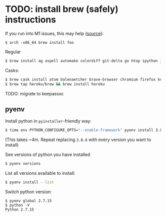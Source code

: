# TODO: install brew (safely) instructions

If you run into M1 issues, this may help ([source](https://stackoverflow.com/questions/64963370/error-cannot-install-in-homebrew-on-arm-processor-in-intel-default-prefix-usr)):
```
$ arch -x86_64 brew install foo
```

Regular
```bash
$ brew install ag aspell automake colordiff git-delta go htop ipython jq macvim pandoc postgresql pyenv ruby sqlite tcl-tk tree Tor vim
```

Casks:
```bash
$ brew cask install atom balenaetcher brave-browser chromium firefox keepassx mactex openssl@1.1 postgres soundflower soundflowerbed transmission tunnelblick virtualbox visual-studio-code vlc
$ brew tap heroku/brew && brew install heroku
```
TODO: migrate to keepassxc

## pyenv

Install python in `pyinstaller`-friendly way:
```bash
$ time env PYTHON_CONFIGURE_OPTS="--enable-framework" pyenv install 3.8.6
```
(This takes ~4m. Repeat replacing `3.8.6` with every version you want to install)

See versions of python you have installed
```bash
$ pyenv versions
```

List all versions available to install:
```bash
$ pyenv install --list
```

Switch python version:
```
$ pyenv global 2.7.15
$ python -V
Python 2.7.15
```
